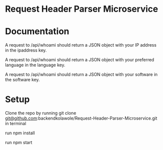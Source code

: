 # Request Header Parser Microservice

# Documentation
A request to /api/whoami should return a JSON object with your IP address in the ipaddress key.

A request to /api/whoami should return a JSON object with your preferred language in the language key.

A request to /api/whoami should return a JSON object with your software in the software key.

# Setup
Clone the repo by running git clone git@github.com:backendkolawole/Request-Header-Parser-Microservice.git in terminal

run npm install

run npm start




